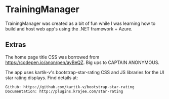 ﻿# TrainingManager

TrainingManager was created as a bit of fun while I was learning how to build and host web app's using the .NET framework + Azure.

## Extras

The home page title CSS was borrowed from https://codepen.io/anon/pen/ayBeQZ. Big ups to CAPTAIN ANONYMOUS.

The app uses kartik-v's bootstrap-star-rating CSS and JS libraries for the UI star rating displays.
Find details at:
```
Github: https://github.com/kartik-v/bootstrap-star-rating
Documentation: http://plugins.krajee.com/star-rating
```
